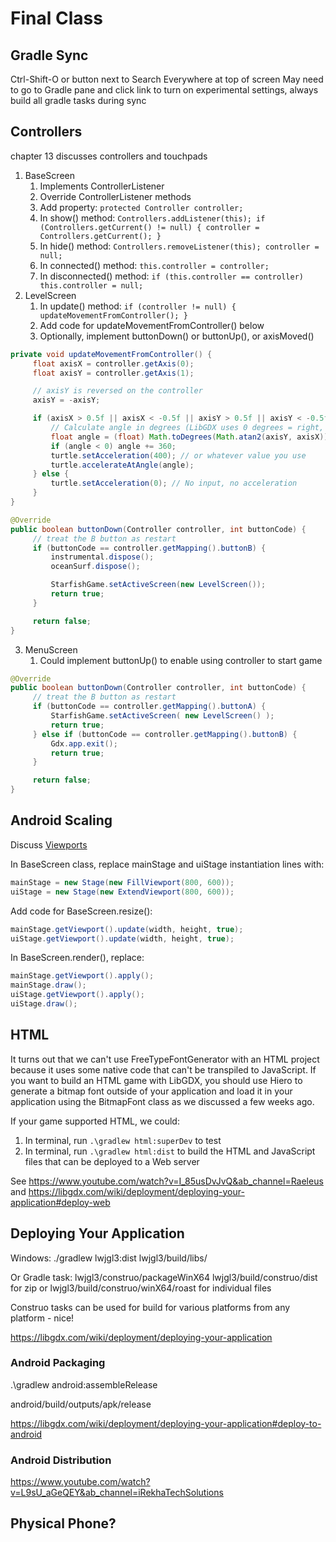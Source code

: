 # Final Class

## Gradle Sync

Ctrl-Shift-O or button next to Search Everywhere at top of screen
May need to go to Gradle pane and click link to turn on experimental settings, always build all gradle tasks during sync

## Controllers

chapter 13 discusses controllers and touchpads

1. BaseScreen
   1. Implements ControllerListener
   2. Override ControllerListener methods
   3. Add property: `protected Controller controller;`
   4. In show() method: `Controllers.addListener(this); if (Controllers.getCurrent() != null) { controller = Controllers.getCurrent(); }`
   5. In hide() method: `Controllers.removeListener(this); controller = null;`
   6. In connected() method: `this.controller = controller;`
   7. In disconnected() method: `if (this.controller == controller) this.controller = null;`
2. LevelScreen
   1. In update() method: `if (controller != null) { updateMovementFromController(); }`
   2. Add code for updateMovementFromController() below
   3. Optionally, implement buttonDown() or buttonUp(), or axisMoved()

```java
private void updateMovementFromController() {
     float axisX = controller.getAxis(0);
     float axisY = controller.getAxis(1);

     // axisY is reversed on the controller
     axisY = -axisY;

     if (axisX > 0.5f || axisX < -0.5f || axisY > 0.5f || axisY < -0.5f) {
         // Calculate angle in degrees (LibGDX uses 0 degrees = right, 90 = up)
         float angle = (float) Math.toDegrees(Math.atan2(axisY, axisX));
         if (angle < 0) angle += 360;
         turtle.setAcceleration(400); // or whatever value you use
         turtle.accelerateAtAngle(angle);
     } else {
         turtle.setAcceleration(0); // No input, no acceleration
     }
}

@Override
public boolean buttonDown(Controller controller, int buttonCode) {
     // treat the B button as restart
     if (buttonCode == controller.getMapping().buttonB) {
         instrumental.dispose();
         oceanSurf.dispose();

         StarfishGame.setActiveScreen(new LevelScreen());
         return true;
     }

     return false;
}
```

3. MenuScreen
   1. Could implement buttonUp() to enable using controller to start game
  
```java
@Override
public boolean buttonDown(Controller controller, int buttonCode) {
     // treat the B button as restart
     if (buttonCode == controller.getMapping().buttonA) {
         StarfishGame.setActiveScreen( new LevelScreen() );
         return true;
     } else if (buttonCode == controller.getMapping().buttonB) {
         Gdx.app.exit();
         return true;
     }

     return false;
}
```

## Android Scaling

Discuss [Viewports](https://libgdx.com/wiki/graphics/viewports)

In BaseScreen class, replace mainStage and uiStage instantiation lines with:

```java
mainStage = new Stage(new FillViewport(800, 600));
uiStage = new Stage(new ExtendViewport(800, 600));
```

Add code for BaseScreen.resize():

```java
mainStage.getViewport().update(width, height, true);
uiStage.getViewport().update(width, height, true);
```

In BaseScreen.render(), replace:

```java
mainStage.getViewport().apply();
mainStage.draw();
uiStage.getViewport().apply();
uiStage.draw();
```

## HTML

It turns out that we can't use FreeTypeFontGenerator with an HTML project because it uses some native code that can't be transpiled to JavaScript. If you want to build an HTML game with LibGDX, you should use Hiero to generate a bitmap font outside of your application and load it in your application using the BitmapFont class as we discussed a few weeks ago.

If your game supported HTML, we could:

1. In terminal, run `.\gradlew html:superDev` to test
2. In terminal, run `.\gradlew html:dist` to build the HTML and JavaScript files that can be deployed to a Web server

See <https://www.youtube.com/watch?v=I_85usDvJvQ&ab_channel=Raeleus> and <https://libgdx.com/wiki/deployment/deploying-your-application#deploy-web>


## Deploying Your Application

Windows:
./gradlew lwjgl3:dist
lwjgl3/build/libs/

Or Gradle task: lwjgl3/construo/packageWinX64
lwjgl3/build/construo/dist for zip or lwjgl3/build/construo/winX64/roast for individual files

Construo tasks can be used for build for various platforms from any platform - nice!

<https://libgdx.com/wiki/deployment/deploying-your-application>

### Android Packaging

.\gradlew android:assembleRelease

android/build/outputs/apk/release

<https://libgdx.com/wiki/deployment/deploying-your-application#deploy-to-android>

### Android Distribution

<https://www.youtube.com/watch?v=L9sU_aGeQEY&ab_channel=iRekhaTechSolutions>

## Physical Phone?
